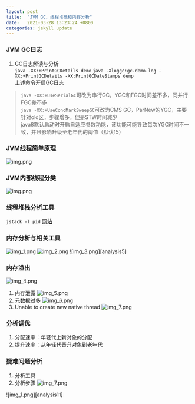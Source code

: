 ```yaml
---
layout: post
title:  "JVM GC、线程堆栈和内存分析"
date:   2021-03-28 13:23:24 +0800
categories: jekyll update
---
```


### JVM GC日志

1. GC日志解读与分析  
`java -XX:+PrintGCDetails demo`
`java -Xloggc:gc.demo.log -XX:+PrintGCDetails -XX:PrintGCDateStamps demp`  
上述命令开启GC日志
>`java -XX:+UseSerialGC`可改为串行GC，YGC和FGC时间差不多，同并行FGC差不多  
>`java -XX:+UseConcMarkSweepGC`可改为CMS GC，ParNew的YGC，主要针对old区，步骤增多，但是STW时间减少  
> java8默认启动时开启自适应参数功能，该功能可能导致每次YGC时间不一致，并且影响升级至老年代的阈值（默认15）

### JVM线程简单原理

![img.png][analysis1]

### JVM内部线程分类

![img.png][analysis2]

### 线程堆栈分析工具

`jstack -l pid`
[网站](https://fastthread.io)

### 内存分析与相关工具

![img_1.png][analysis3]
![img_2.png][analysis4]
![img_3.png][analysis5]

### 内存溢出

![img_4.png][analysis6]
1. 内存泄露
   ![img_5.png][analysis7]
2. 元数据过多
   ![img_6.png][analysis8]
3. Unable to create new native thread
   ![img_7.png][analysis9]

### 分析调优


1. 分配速率：年轻代上新对象的分配
2. 提升速率：从年轻代晋升对象到老年代


### 疑难问题分析

1. 分析工具
2. 分析步骤
![img_7.png][analysis10]
   
![img_1.png][analysis11]


 
[analysis1]: {{site.baseurl}}/assets/images/jvmAnalysis/analysis1.png
[analysis2]: {{site.baseurl}}/assets/images/jvmAnalysis/analysis2.png
[analysis3]: {{site.baseurl}}/assets/images/jvmAnalysis/analysis3.png
[analysis4]: {{site.baseurl}}/assets/images/jvmAnalysis/analysis4.png
[analysis6]: {{site.baseurl}}/assets/images/jvmAnalysis/analysis6.png
[analysis7]: {{site.baseurl}}/assets/images/jvmAnalysis/analysis7.png
[analysis8]: {{site.baseurl}}/assets/images/jvmAnalysis/analysis8.png
[analysis9]: {{site.baseurl}}/assets/images/jvmAnalysis/analysis9.png
[analysis10]: {{site.baseurl}}/assets/images/jvmAnalysis/analysis10.png
